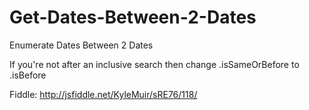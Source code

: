 # Get-Dates-Between-2-Dates
Enumerate Dates Between 2 Dates 

If you're not after an inclusive search then change .isSameOrBefore to .isBefore

Fiddle: http://jsfiddle.net/KyleMuir/sRE76/118/
